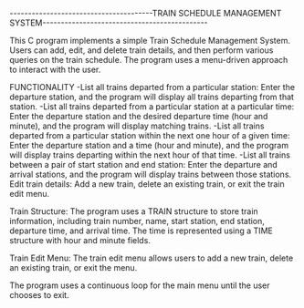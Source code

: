 ---------------------------------------TRAIN SCHEDULE MANAGEMENT SYSTEM---------------------------------------------

This C program implements a simple Train Schedule Management System. Users can add, edit, and delete train details, and then perform various queries on the train schedule. 
The program uses a menu-driven approach to interact with the user.

FUNCTIONALITY
-List all trains departed from a particular station:
  Enter the departure station, and the program will display all trains departing from that station.
-List all trains departed from a particular station at a particular time:
  Enter the departure station and the desired departure time (hour and minute), and the program will display matching trains.
-List all trains departed from a particular station within the next one hour of a given time:
  Enter the departure station and a time (hour and minute), and the program will display trains departing within the next hour of that time.
-List all trains between a pair of start station and end station:
  Enter the departure and arrival stations, and the program will display trains between those stations.
Edit train details:
  Add a new train, delete an existing train, or exit the train edit menu.


Train Structure:
The program uses a TRAIN structure to store train information, including train number, name, start station, end station, departure time, and arrival time. 
The time is represented using a TIME structure with hour and minute fields.

Train Edit Menu:
The train edit menu allows users to add a new train, delete an existing train, or exit the menu.

The program uses a continuous loop for the main menu until the user chooses to exit.
